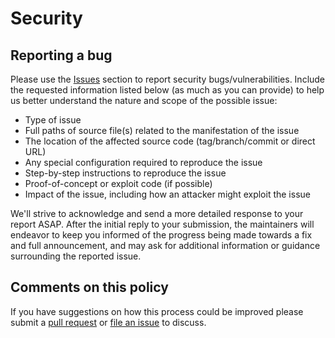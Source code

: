 # Security

## Reporting a bug

Please use the [Issues](https://github.com/joaofazolo/boca-docker/issues/new) section to report security bugs/vulnerabilities. Include the requested information listed below (as much as you can provide) to help us better understand the nature and scope of the possible issue:

  * Type of issue
  * Full paths of source file(s) related to the manifestation of the issue
  * The location of the affected source code (tag/branch/commit or direct URL)
  * Any special configuration required to reproduce the issue
  * Step-by-step instructions to reproduce the issue
  * Proof-of-concept or exploit code (if possible)
  * Impact of the issue, including how an attacker might exploit the issue

We'll strive to acknowledge and send a more detailed response to your report 
ASAP. After the initial reply to your submission, the maintainers will endeavor
to keep you informed of the progress being made towards a fix and full
announcement, and may ask for additional information or guidance surrounding the reported issue.

## Comments on this policy

If you have suggestions on how this process could be improved please submit a
[pull request](https://github.com/joaofazolo/boca-docker/) or
[file an issue](https://github.com/joaofazolo/boca-docker/issues/new) to discuss.
